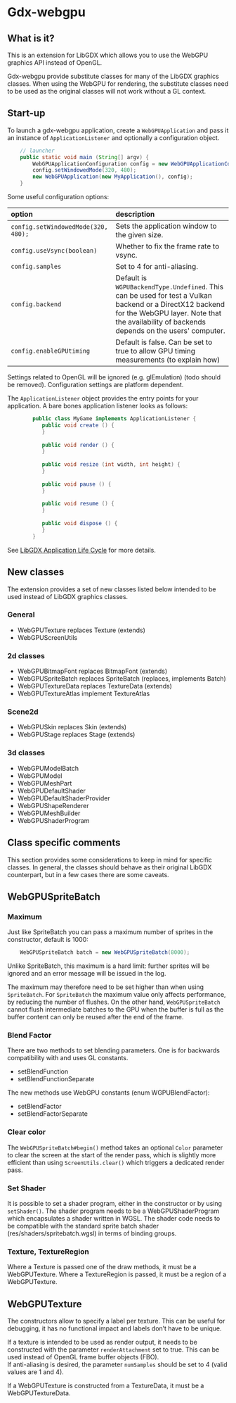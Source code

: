 # Gdx-webgpu

## What is it?
This is an extension for LibGDX which allows you to use the WebGPU graphics API instead of OpenGL.

Gdx-webgpu provide substitute classes for many of the LibGDX graphics classes.  When using the WebGPU for rendering, the substitute classes need to be used as the original classes will not work without a GL context.

## Start-up
To launch a gdx-webgpu application, create a `WebGPUApplication` and pass it an instance of `ApplicationListener` and optionally a configuration object.

```java
	// launcher
	public static void main (String[] argv) {
		WebGPUApplicationConfiguration config = new WebGPUApplicationConfiguration();
		config.setWindowedMode(320, 480);
		new WebGPUApplication(new MyApplication(), config);
	}
```

Some useful configuration options:

| option | description |
|:-------|:-----------|
|`config.setWindowedMode(320, 480);`     |   Sets the application window to the given size.|
|`config.useVsync(boolean)`|	Whether to fix the frame rate to vsync.|
|`config.samples`        |	Set to 4 for anti-aliasing.|
|`config.backend`     | Default is `WGPUBackendType.Undefined`. This can be used for test a Vulkan backend or a DirectX12 backend for the WebGPU layer. Note that the availability of backends depends on the users' computer.|	
| `config.enableGPUtiming` |Default is false. Can be set to true to allow GPU timing measurements (to explain how)|
 
Settings related to OpenGL will be ignored (e.g. glEmulation) (todo should be removed).
Configuration settings are platform dependent.

The `ApplicationListener` object provides the entry points for your application. A bare bones application listener looks as follows:

```java
        public class MyGame implements ApplicationListener {
           public void create () {
           }
        
           public void render () {        
           }
        
           public void resize (int width, int height) {
           }
        
           public void pause () {
           }
        
           public void resume () {
           }
        
           public void dispose () {
           }
        }
```
See [LibGDX Application Life Cycle](https://libgdx.com/wiki/app/the-life-cycle) for more details.


## New classes
The extension provides a set of new classes listed below intended to be used instead of LibGDX graphics classes.

### General
- WebGPUTexture replaces Texture (extends)
- WebGPUScreenUtils

### 2d classes
- WebGPUBitmapFont replaces BitmapFont (extends)
- WebGPUSpriteBatch replaces SpriteBatch (replaces, implements Batch)
- WebGPUTextureData replaces TextureData (extends)
- WebGPUTextureAtlas implement TextureAtlas

### Scene2d
- WebGPUSkin replaces Skin (extends)
- WebGPUStage replaces Stage (extends)

### 3d classes

- WebGPUModelBatch
- WebGPUModel
- WebGPUMeshPart
- WebGPUDefaultShader
- WebGPUDefaultShaderProvider
- WebGPUShapeRenderer
- WebGPUMeshBuilder
- WebGPUShaderProgram

## Class specific comments
This section provides some considerations to keep in mind for specific classes. In general, the classes should behave as their original LibGDX counterpart, but in a few cases there are some caveats.

## WebGPUSpriteBatch

### Maximum
Just like SpriteBatch you can pass a maximum number of sprites in the constructor, default is 1000:
```java
	WebGPUSpriteBatch batch = new WebGPUSpriteBatch(8000);
```
Unlike SpriteBatch, this maximum is a hard limit: further sprites will be ignored and an error message will be issued in the log.

The maximum may therefore need to be set higher than when using `SpriteBatch`. For `SpriteBatch` the maximum value only affects performance, by reducing the number of flushes.
On the other hand, `WebGPUSpriteBatch` cannot flush intermediate batches to the GPU when the buffer is full as the buffer content can only be reused after the end of the frame.


### Blend Factor
There are two methods to set blending parameters. One is for backwards compatibility with and uses GL constants.
- setBlendFunction
- setBlendFunctionSeparate
 
The new methods use WebGPU constants (enum WGPUBlendFactor): 
- setBlendFactor
- setBlendFactorSeparate

### Clear color
The `WebGPUSpriteBatch#begin()` method takes an optional `Color` parameter to clear the screen at the start of the render pass, which is slightly more efficient than using `ScreenUtils.clear()` which triggers a dedicated render pass.

### Set Shader
It is possible to set a shader program, either in the constructor or by using `setShader()`.  The shader program needs to be a WebGPUShaderProgram which encapsulates a shader written in WGSL. 
The shader code needs to be compatible with the standard sprite batch shader (res/shaders/spritebatch.wgsl) in terms of binding groups.

### Texture, TextureRegion
Where a Texture is passed one of the draw methods, it must be a WebGPUTexture. Where a TextureRegion is passed, it must be a region of a WebGPUTexture.

## WebGPUTexture
The constructors allow to specify a label per texture.  This can be useful for debugging, it has no functional impact and labels don’t have to be unique.

If a texture is intended to be used as render output, it needs to be constructed with the parameter `renderAttachment` set to true.  This can be used instead of OpenGL frame buffer objects (FBO).  
If anti-aliasing is desired, the parameter `numSamples` should be set to 4 (valid values are 1 and 4).

If a WebGPUTexture is constructed from a TextureData, it must be a WebGPUTextureData.

